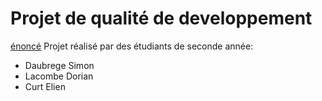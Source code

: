 # Projet de qualité de developpement 
[énoncé](https://mickael-martin-nevot.com/univ-amu/iut/but-informatique/qualite-de-developpement/s45-projet.pdf)
Projet réalisé par des étudiants de seconde année:
- Daubrege Simon 
- Lacombe Dorian
- Curt Elien 
